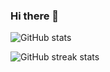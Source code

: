 ### Hi there 👋

![GitHub stats](https://github-readme-stats.vercel.app/api?username=anatolmo&show_icons=true&count_private=true)

![GitHub streak stats](https://streak-stats.demolab.com/?user=anatolmo)

<!--
**anatolmo/anatolmo** is a ✨ _special_ ✨ repository because its `README.md` (this file) appears on your GitHub profile.

Here are some ideas to get you started:

- 🔭 I’m currently working on ...
- 🌱 I’m currently learning ...
- 👯 I’m looking to collaborate on ...
- 🤔 I’m looking for help with ...
- 💬 Ask me about ...
- 📫 How to reach me: ...
- 😄 Pronouns: ...
- ⚡ Fun fact: ...
-->
